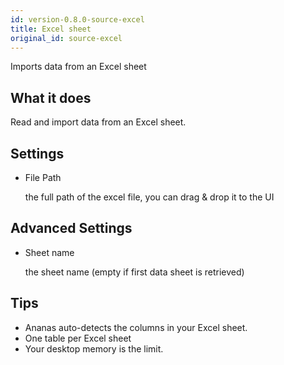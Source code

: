 ```yaml
---
id: version-0.8.0-source-excel
title: Excel sheet
original_id: source-excel
---
```


Imports data from an Excel sheet

## What it does 

Read and import data from an Excel sheet.

## Settings 

* File Path
  
  the full path of the excel file, you can drag & drop it to the UI

## Advanced Settings

* Sheet name 
  
  the sheet name (empty if first data sheet is retrieved)

## Tips 

* Ananas auto-detects the columns in your Excel sheet.
* One table per Excel sheet
* Your desktop memory is the limit.



